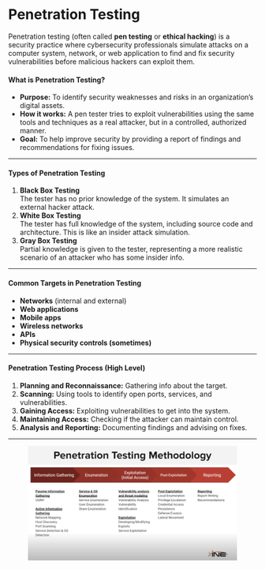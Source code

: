 # Penetration Testing

Penetration testing (often called **pen testing** or **ethical hacking**) is a security practice where cybersecurity professionals simulate attacks on a computer system, network, or web application to find and fix security vulnerabilities before malicious hackers can exploit them.

#### What is Penetration Testing?

* **Purpose:** To identify security weaknesses and risks in an organization’s digital assets.
* **How it works:** A pen tester tries to exploit vulnerabilities using the same tools and techniques as a real attacker, but in a controlled, authorized manner.
* **Goal:** To help improve security by providing a report of findings and recommendations for fixing issues.

***

#### Types of Penetration Testing

1. **Black Box Testing**\
   The tester has no prior knowledge of the system. It simulates an external hacker attack.
2. **White Box Testing**\
   The tester has full knowledge of the system, including source code and architecture. This is like an insider attack simulation.
3. **Gray Box Testing**\
   Partial knowledge is given to the tester, representing a more realistic scenario of an attacker who has some insider info.

***

#### Common Targets in Penetration Testing

* **Networks** (internal and external)
* **Web applications**
* **Mobile apps**
* **Wireless networks**
* **APIs**
* **Physical security controls (sometimes)**

***

#### Penetration Testing Process (High Level)

1. **Planning and Reconnaissance:** Gathering info about the target.
2. **Scanning:** Using tools to identify open ports, services, and vulnerabilities.
3. **Gaining Access:** Exploiting vulnerabilities to get into the system.
4. **Maintaining Access:** Checking if the attacker can maintain control.
5. **Analysis and Reporting:** Documenting findings and advising on fixes.

***

<figure><img src="../../.gitbook/assets/image (3) (1) (1) (1).png" alt=""><figcaption></figcaption></figure>
